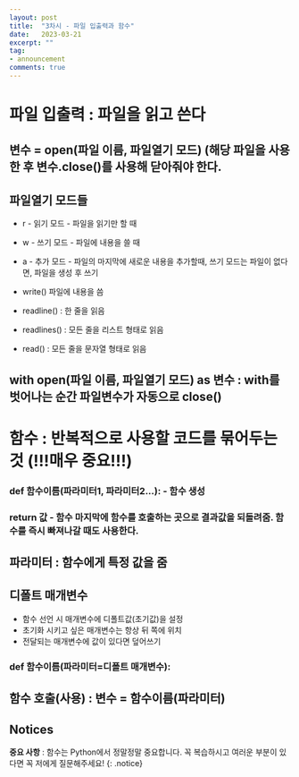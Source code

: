 ```yaml
---
layout: post
title:  "3차시 - 파일 입출력과 함수"
date:   2023-03-21
excerpt: ""
tag:
- announcement
comments: true
---
```


# 파일 입출력 : 파일을 읽고 쓴다

## 변수 = open(파일 이름, 파일열기 모드) (해당 파일을 사용한 후 변수.close()를 사용해 닫아줘야 한다.


## 파일열기 모드들
* r - 읽기 모드 - 파일을 읽기만 할 때
* w - 쓰기 모드 - 파일에 내용을 쓸 때
* a - 추가 모드 - 파일의 마지막에 새로운 내용을 추가할때, 쓰기 모드는 파일이 없다면, 파일을 생성 후 쓰기


* write() 파일에 내용을 씀
* readline() : 한 줄을 읽음
* readlines() : 모든 줄을 리스트 형태로 읽음
* read() : 모든 줄을 문자열 형태로 읽음


## with open(파일 이름, 파일열기 모드) as 변수 : with를 벗어나는 순간 파일변수가 자동으로 close()



# **함수** : 반복적으로 사용할 코드를 묶어두는 것 (!!!매우 중요!!!)
### def 함수이름(파라미터1, 파라미터2...): - 함수 생성
### return 값 - 함수 마지막에 함수를 호출하는 곳으로 결과값을 되돌려줌. 함수를 즉시 빠져나갈 때도 사용한다.

## 파라미터 : 함수에게 특정 값을 줌

## 디폴트 매개변수 
* 함수 선언 시 매개변수에 디폴트값(초기값)을 설정
* 초기화 시키고 싶은 매개변수는 항상 뒤 쪽에 위치
* 전달되는 매개변수에 값이 있다면 덮어쓰기

### def 함수이름(파라미터=디폴트 매개변수):

## 함수 호출(사용) : 변수 = 함수이름(파라미터)




## Notices

**중요 사항** : 함수는 Python에서 정말정말 중요합니다. 꼭 복습하시고 여러운 부분이 있다면 꼭 저에게 질문해주세요!
{: .notice}

